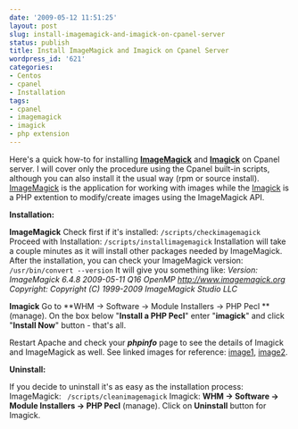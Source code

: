```yaml
---
date: '2009-05-12 11:51:25'
layout: post
slug: install-imagemagick-and-imagick-on-cpanel-server
status: publish
title: Install ImageMagick and Imagick on Cpanel Server
wordpress_id: '621'
categories:
- Centos
- cpanel
- Installation
tags:
- cpanel
- imagemagick
- imagick
- php extension
---
```


Here's a quick how-to for installing **[ImageMagick](http://www.imagemagick.org/script/index.php)** and **[Imagick](http://pecl.php.net/package/imagick)** on Cpanel server.  I will cover only the procedure using the Cpanel built-in scripts, although you can also install it the usual way (rpm or source install).  [ImageMagick](http://www.imagemagick.org/script/index.php)  is the application for working with images while the [Imagick](http://pecl.php.net/package/imagick) is a PHP extention to modify/create images using the ImageMagick API.  

**Installation:**

**ImageMagick**
  Check first if it's installed:
  `/scripts/checkimagemagick`
  Proceed with Installation:
  `/scripts/installimagemagick`
  Installation will take a couple minutes as it will install other packages needed by ImageMagick.  After the installation, you can check your ImageMagick version:
  `/usr/bin/convert --version`
  It will give you something like:
  _Version: ImageMagick 6.4.8 2009-05-11 Q16 OpenMP http://www.imagemagick.org
  Copyright: Copyright (C) 1999-2009 ImageMagick Studio LLC_

**Imagick**
  Go to **WHM -> Software -> Module Installers -> PHP Pecl **(manage). On the box below "**Install a PHP Pecl**" enter "**imagick**" and click "**Install Now**" button - that's all.  

Restart Apache and check your _**phpinfo**_ page to see the details of Imagick and ImageMagick as well.  See linked images for reference:  [image1](http://linuxsysadminblog.com/wp-content/uploads/2009/05/install.jpg), [image2](http://linuxsysadminblog.com/wp-content/uploads/2009/05/installed.jpg).

**Uninstall:**

If you decide to uninstall it's as easy as the installation process:
ImageMagick: ` /scripts/cleanimagemagick`
Imagick:  **WHM -> Software -> Module Installers -> PHP Pecl** (manage). Click on **Uninstall** button for Imagick.
